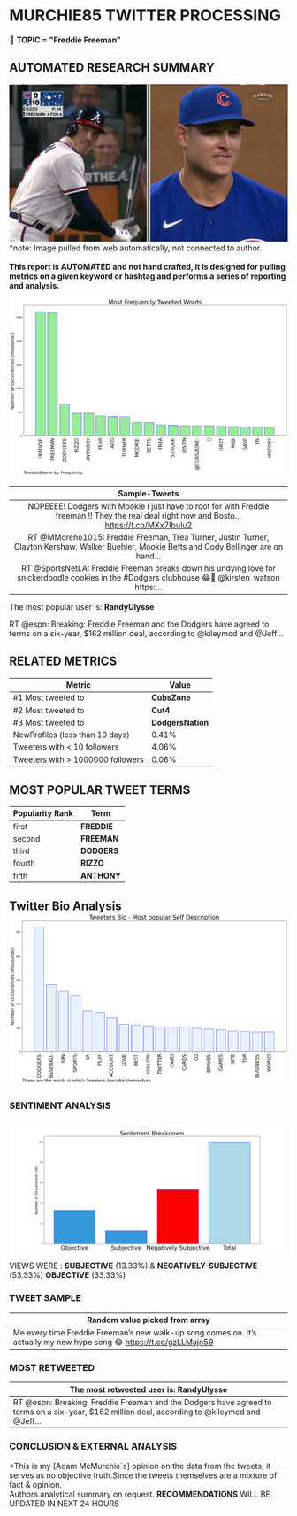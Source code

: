 # MURCHIE85 TWITTER PROCESSING 
&#x1F34E; **TOPIC = "Freddie Freeman"**

## AUTOMATED RESEARCH SUMMARY

![image](assets/2022-05-07hashtagImage.png)*note: Image pulled from web automatically, not connected to author.
<br></br>
<b> This report is AUTOMATED and not hand crafted, it is designed for pulling metrics on a given keyword or hashtag and performs a series of reporting and analysis.</b>



![image](assets/2022-05-07TWEETS.png)



|                **Sample-Tweets**        |
| :-------------: |
| NOPEEEE! Dodgers with Mookie I just have to root for with Freddie freeman !! They the real deal right now and Bosto… https://t.co/MXx7IbuIu2 |
| RT @MMoreno1015: Freddie Freeman, Trea Turner, Justin Turner, Clayton Kershaw, Walker Buehler, Mookie Betts and Cody Bellinger are on hand… |
| RT @SportsNetLA: Freddie Freeman breaks down his undying love for snickerdoodle cookies in the #Dodgers clubhouse 😂🍪 @kirsten_watson https:… |

The most popular user is: **RandyUlysse**
<div class="alert alert-block alert-danger"> RT @espn: Breaking: Freddie Freeman and the Dodgers have agreed to terms on a six-year, $162 million deal, according to @kileymcd and @Jeff…</div>

## RELATED METRICS<br>
| Metric | Value |
| ------------- | ------------- |
| #1 Most tweeted to  | **CubsZone** |
| #2 Most tweeted to  | **Cut4** |
| #3 Most tweeted to  | **DodgersNation** |
| NewProfiles (less than 10 days) | 0.41%  |
| Tweeters with < 10 followers  | 4.06%|
| Tweeters with > 1000000 followers  | 0.06%  |



## MOST POPULAR TWEET TERMS 


| Popularity Rank  | Term |
| ------------- | ------------- |
| first  | **FREDDIE**  |
| second  | **FREEMAN**  |
| third  | **DODGERS** |
| fourth  | **RIZZO**  |
| fifth  | **ANTHONY**  |


## Twitter Bio Analysis![image](assets/2022-05-07BIO.png)
### SENTIMENT ANALYSIS
![image](assets/2022-05-07sentiment.png)
VIEWS WERE : **SUBJECTIVE**  (13.33%) & **NEGATIVELY-SUBJECTIVE** (53.33%) **OBJECTIVE** (33.33%)

### TWEET SAMPLE 
| Random value picked from array |
| ------------- |
|Me every time Freddie Freeman’s new walk-up song comes on. It’s actually my new hype song 😂 https://t.co/gzLLMajn59 |

### MOST RETWEETED 

| The most retweeted user is: **RandyUlysse**  |
| ------------- |
| RT @espn: Breaking: Freddie Freeman and the Dodgers have agreed to terms on a six-year, $162 million deal, according to @kileymcd and @Jeff… |

### CONCLUSION & EXTERNAL ANALYSIS

*This is my [Adam McMurchie`s] opinion on the data from the tweets, it serves as no objective truth.Since the tweets themselves are a mixture of fact & opinion.<br>
Authors analytical summary on request.
**RECOMMENDATIONS** WILL BE UPDATED IN NEXT  24 HOURS <br>